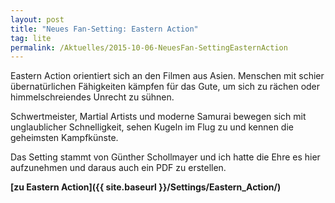 ```yaml
---
layout: post
title: "Neues Fan-Setting: Eastern Action"
tag: lite
permalink: /Aktuelles/2015-10-06-NeuesFan-SettingEasternAction
---
```


Eastern Action orientiert sich an den Filmen aus Asien. Menschen mit schier übernatürlichen Fähigkeiten kämpfen für das Gute, um sich zu rächen oder himmelschreiendes Unrecht zu sühnen.

Schwertmeister, Martial Artists und moderne Samurai bewegen sich mit unglaublicher Schnelligkeit, sehen Kugeln im Flug zu und kennen die geheimsten Kampfkünste.

Das Setting stammt von Günther Schollmayer und ich hatte die Ehre es hier aufzunehmen und daraus auch ein PDF zu erstellen.

**[zu Eastern Action]({{ site.baseurl }}/Settings/Eastern_Action/)**
